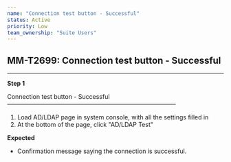 ```yaml
---
name: "Connection test button - Successful"
status: Active
priority: Low
team_ownership: "Suite Users"
---
```


## MM-T2699: Connection test button - Successful

---

**Step 1**

Connection test button - Successful\
————————————————————————————

1. Load AD/LDAP page in system console, with all the settings filled in
2. At the bottom of the page, click "AD/LDAP Test"

**Expected**

- Confirmation message saying the connection is successful.
